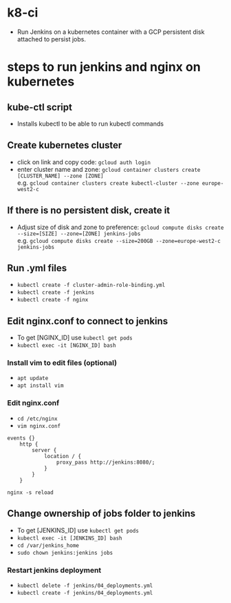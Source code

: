 # k8-ci
- Run Jenkins on a kubernetes container with a GCP persistent disk attached to persist jobs.  

# steps to run jenkins and nginx on kubernetes
## kube-ctl script
- Installs kubectl to be able to run kubectl commands  

## Create kubernetes cluster
- click on link and copy code: `gcloud auth login`  
- enter cluster name and zone: `gcloud container clusters create [CLUSTER_NAME] --zone [ZONE]`  
e.g. `gcloud container clusters create kubectl-cluster --zone europe-west2-c`  

## If there is no persistent disk, create it
- Adjust size of disk and zone to preference: `gcloud compute disks create --size=[SIZE] --zone=[ZONE] jenkins-jobs`  
e.g. `gcloud compute disks create --size=200GB --zone=europe-west2-c jenkins-jobs`  

## Run .yml files
- `kubectl create -f cluster-admin-role-binding.yml`  
- `kubectl create -f jenkins`  
- `kubectl create -f nginx`  

## Edit nginx.conf to connect to jenkins
- To get [NGINX_ID] use `kubectl get pods`    
- `kubectl exec -it [NGINX_ID] bash`  
### Install vim to edit files (optional)
- `apt update`  
- `apt install vim`   
### Edit nginx.conf
- `cd /etc/nginx`  
- `vim nginx.conf`  
```
events {}   
    http {   
        server {   
            location / {   
                proxy_pass http://jenkins:8080/;   
            }   
        }   
    }
```
`nginx -s reload`  

## Change ownership of jobs folder to jenkins
- To get [JENKINS_ID] use `kubectl get pods`  
- `kubectl exec -it [JENKINS_ID] bash`  
- `cd /var/jenkins_home`  
- `sudo chown jenkins:jenkins jobs`  
### Restart jenkins deployment
- `kubectl delete -f jenkins/04_deployments.yml`    
- `kubectl create -f jenkins/04_deployments.yml`  
